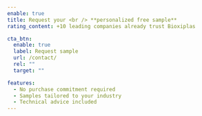 ```yaml
---
enable: true
title: Request your <br /> **personalized free sample**
rating_content: +10 leading companies already trust Bioxiplas

cta_btn:
  enable: true
  label: Request sample
  url: /contact/
  rel: ""
  target: ""

features:
  - No purchase commitment required
  - Samples tailored to your industry
  - Technical advice included
---
```

